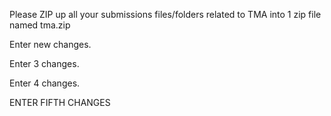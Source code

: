 Please ZIP up all your submissions files/folders related to TMA into 1 zip file named tma.zip

Enter new changes.

Enter 3 changes.

Enter 4 changes.

ENTER FIFTH CHANGES